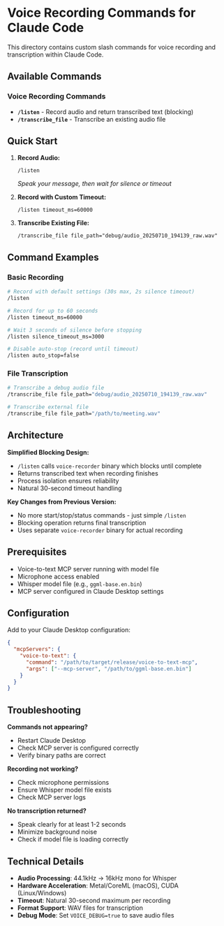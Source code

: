 # Voice Recording Commands for Claude Code

This directory contains custom slash commands for voice recording and transcription within Claude Code.

## Available Commands

### Voice Recording Commands
- **`/listen`** - Record audio and return transcribed text (blocking)
- **`/transcribe_file`** - Transcribe an existing audio file

## Quick Start

1. **Record Audio:**
   ```
   /listen
   ```
   *Speak your message, then wait for silence or timeout*

2. **Record with Custom Timeout:**
   ```
   /listen timeout_ms=60000
   ```

3. **Transcribe Existing File:**
   ```
   /transcribe_file file_path="debug/audio_20250710_194139_raw.wav"
   ```

## Command Examples

### Basic Recording
```bash
# Record with default settings (30s max, 2s silence timeout)
/listen

# Record for up to 60 seconds  
/listen timeout_ms=60000

# Wait 3 seconds of silence before stopping
/listen silence_timeout_ms=3000

# Disable auto-stop (record until timeout)
/listen auto_stop=false
```

### File Transcription
```bash
# Transcribe a debug audio file
/transcribe_file file_path="debug/audio_20250710_194139_raw.wav"

# Transcribe external file
/transcribe_file file_path="/path/to/meeting.wav"
```

## Architecture

**Simplified Blocking Design:**
- `/listen` calls `voice-recorder` binary which blocks until complete
- Returns transcribed text when recording finishes
- Process isolation ensures reliability
- Natural 30-second timeout handling

**Key Changes from Previous Version:**
- No more start/stop/status commands - just simple `/listen`
- Blocking operation returns final transcription
- Uses separate `voice-recorder` binary for actual recording

## Prerequisites

- Voice-to-text MCP server running with model file
- Microphone access enabled
- Whisper model file (e.g., `ggml-base.en.bin`)
- MCP server configured in Claude Desktop settings

## Configuration

Add to your Claude Desktop configuration:

```json
{
  "mcpServers": {
    "voice-to-text": {
      "command": "/path/to/target/release/voice-to-text-mcp",
      "args": ["--mcp-server", "/path/to/ggml-base.en.bin"]
    }
  }
}
```

## Troubleshooting

**Commands not appearing?**
- Restart Claude Desktop
- Check MCP server is configured correctly
- Verify binary paths are correct

**Recording not working?**
- Check microphone permissions
- Ensure Whisper model file exists
- Check MCP server logs

**No transcription returned?**
- Speak clearly for at least 1-2 seconds
- Minimize background noise
- Check if model file is loading correctly

## Technical Details

- **Audio Processing**: 44.1kHz → 16kHz mono for Whisper
- **Hardware Acceleration**: Metal/CoreML (macOS), CUDA (Linux/Windows)
- **Timeout**: Natural 30-second maximum per recording
- **Format Support**: WAV files for transcription
- **Debug Mode**: Set `VOICE_DEBUG=true` to save audio files